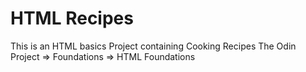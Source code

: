 # HTML Recipes

This is an HTML basics Project containing Cooking Recipes
The Odin Project => Foundations => HTML Foundations
